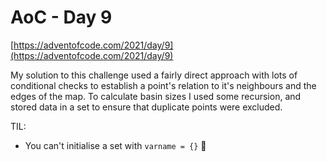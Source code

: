 # AoC - Day 9

[https://adventofcode.com/2021/day/9](https://adventofcode.com/2021/day/9)

My solution to this challenge used a fairly direct approach with lots of conditional checks to establish a point's relation to it's neighbours and the edges of the map.  To calculate basin sizes I used some recursion, and stored data in a set to ensure that duplicate points were excluded.

TIL:

- You can't initialise a set with `varname = {}` :facepalm:
